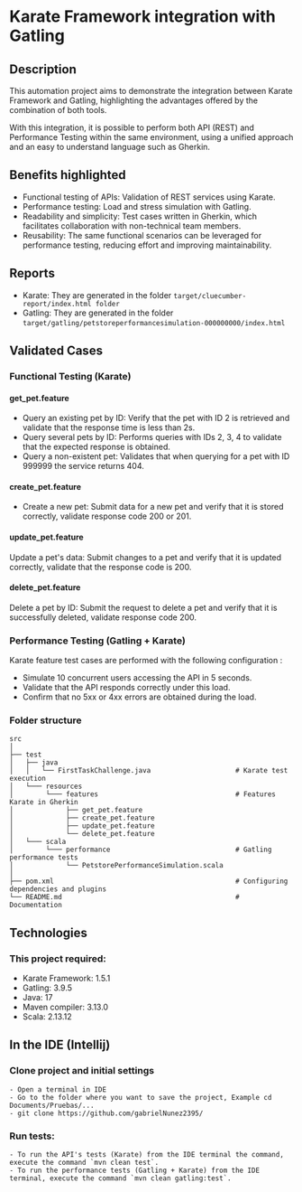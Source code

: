 # Karate Framework integration with Gatling

## Description
This automation project aims to demonstrate the integration between Karate Framework and Gatling, highlighting the advantages offered by the combination of both tools.

With this integration, it is possible to perform both API (REST) and Performance Testing within the same environment, using a unified approach and an easy to understand language such as Gherkin.

## Benefits highlighted
- Functional testing of APIs: Validation of REST services using Karate.
- Performance testing: Load and stress simulation with Gatling.
- Readability and simplicity: Test cases written in Gherkin, which facilitates collaboration with non-technical team members.
- Reusability: The same functional scenarios can be leveraged for performance testing, reducing effort and improving maintainability.

## Reports
- Karate: They are generated in the folder ```target/cluecumber-report/index.html folder```
- Gatling: They are generated in the folder ```target/gatling/petstoreperformancesimulation-000000000/index.html```

## Validated Cases
### Functional Testing (Karate)
#### get_pet.feature
- Query an existing pet by ID: Verify that the pet with ID 2 is retrieved and validate that the response time is less than 2s.
- Query several pets by ID: Performs queries with IDs 2, 3, 4 to validate that the expected response is obtained.
- Query a non-existent pet: Validates that when querying for a pet with ID 999999 the service returns 404.
#### create_pet.feature
- Create a new pet: Submit data for a new pet and verify that it is stored correctly, validate response code 200 or 201.
#### update_pet.feature
Update a pet's data: Submit changes to a pet and verify that it is updated correctly, validate that the response code is 200.
#### delete_pet.feature
Delete a pet by ID: Submit the request to delete a pet and verify that it is successfully deleted, validate response code 200.

### Performance Testing (Gatling + Karate)
Karate feature test cases are performed with the following configuration :
- Simulate 10 concurrent users accessing the API in 5 seconds.
- Validate that the API responds correctly under this load.
- Confirm that no 5xx or 4xx errors are obtained during the load.

### Folder structure

```
src
│
├── test
│   ├── java
│   │   └── FirstTaskChallenge.java                     # Karate test execution
│   └─── resources
│        └─── features                                  # Features Karate in Gherkin
│             ├── get_pet.feature
│             ├── create_pet.feature
│             ├── update_pet.feature
│             └── delete_pet.feature
│   └─── scala
│        └─── performance                               # Gatling performance tests
│             └── PetstorePerformanceSimulation.scala
│
├── pom.xml                                             # Configuring dependencies and plugins
└── README.md                                           # Documentation
```

## Technologies
### This project required:
* Karate Framework: 1.5.1
* Gatling: 3.9.5
* Java: 17
* Maven compiler: 3.13.0
* Scala: 2.13.12

## In the IDE (Intellij)

### Clone project and initial settings

```
- Open a terminal in IDE
- Go to the folder where you want to save the project, Example cd Documents/Pruebas/...
- git clone https://github.com/gabrielNunez2395/
```

###   Run tests:
```
- To run the API's tests (Karate) from the IDE terminal the command, execute the command `mvn clean test`.
- To run the performance tests (Gatling + Karate) from the IDE terminal, execute the command `mvn clean gatling:test`.
```
